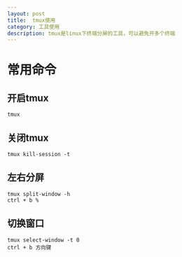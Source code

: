 ```yaml
---
layout: post
title:  tmux使用
category: 工具使用 
description: tmux是linux下终端分屏的工具，可以避免开多个终端
---
```


# 常用命令
## 开启tmux
```shell
tmux
```

## 关闭tmux
```shell
tmux kill-session -t
```

## 左右分屏
```shell
tmux split-window -h
ctrl + b %
```

## 切换窗口
```shell
tmux select-window -t 0
ctrl + b 方向键
```


